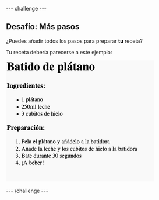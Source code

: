 --- challenge ---

## Desafío: Más pasos

¿Puedes añadir todos los pasos para preparar **tu** receta?

Tu receta debería parecerse a este ejemplo:

![captura de pantalla](images/recipe-more-method.png)

--- /challenge ---